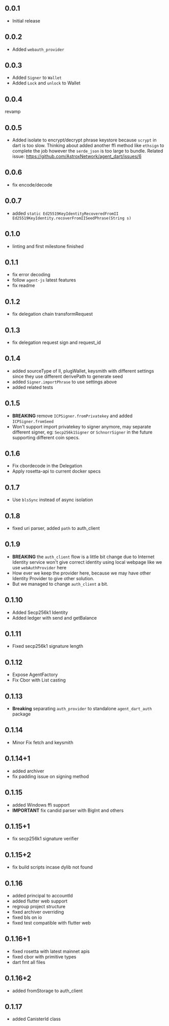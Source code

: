 ## 0.0.1

* Initial release

## 0.0.2

* Added `webauth_provider`

## 0.0.3

* Added `Signer` to `Wallet`
* Added `Lock` and `unlock` to Wallet

## 0.0.4
revamp

## 0.0.5
* Added isolate to encrypt/decrypt phrase keystore because `scrypt` in dart is too slow. Thinking about added another ffi method like `ethsign` to complete the job however the `serde_json` is too large to bundle. Related issue: https://github.com/AstroxNetwork/agent_dart/issues/6

## 0.0.6
* fix encode/decode

## 0.0.7
* added `static Ed25519KeyIdentityRecoveredFromII Ed25519KeyIdentity.recoverFromIISeedPhrase(String s)`

## 0.1.0
* linting and first milestone finished

## 0.1.1
* fix error decoding
* follow `agent-js` latest features
* fix readme

## 0.1.2
* fix delegation chain transformRequest

## 0.1.3
* fix delegation request sign and request_id

## 0.1.4
* added sourceType of II, plugWallet, keysmith with different settings since they use different derivePath to generate seed
* added `Signer.importPhrase` to use settings above
* added related tests

## 0.1.5
* **BREAKING** remove `ICPSigner.fromPrivatekey` and added `ICPSigner.fromSeed`
* Won't support import privatekey to signer anymore, may separate different signer, eg: `Secp256k1Signer` or `SchnorrSigner` in the future supporting different coin specs.

## 0.1.6
* Fix cbordecode in the Delegation
* Apply rosetta-api to current docker specs

## 0.1.7
* Use `blsSync` instead of async isolation

## 0.1.8
* fixed uri parser, added `path` to auth_client

## 0.1.9
* **BREAKING** the `auth_client` flow is a little bit change due to Internet Identity service won't give correct identity using local webpage like we use `webAuthProvider` here
* How ever we keep the provider here, because we may have other Identity Provider to give other solution.
* But we managed to change `auth_client` a bit. 

## 0.1.10
* Added Secp256k1 Identity
* Added ledger with send and getBalance

## 0.1.11
* Fixed secp256k1 signature length

## 0.1.12
* Expose AgentFactory
* Fix Cbor with List<int> casting

## 0.1.13
* **Breaking** separating `auth_provider` to standalone `agent_dart_auth` package

## 0.1.14
* Minor Fix fetch and keysmith

## 0.1.14+1
* added archiver
* fix padding issue on signing method

## 0.1.15
* added Windows ffi support
* **IMPORTANT** fix candid parser with BigInt and others

## 0.1.15+1
* fix secp256k1 signature verifier

## 0.1.15+2
* fix build scripts incase dylib not found

## 0.1.16
* added principal to accountId
* added flutter web support
* regroup project structure
* fixed archiver overriding
* fixed bls on io
* fixed test compatible with flutter web

## 0.1.16+1
* fixed rosetta with latest mainnet apis
* fixed cbor with primitive types
* dart fmt all files

## 0.1.16+2
* added fromStorage to auth_client

## 0.1.17
* added CanisterId class